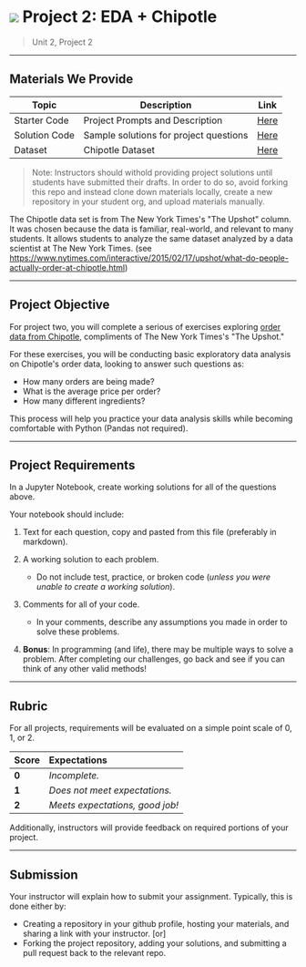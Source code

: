 # ![](https://ga-dash.s3.amazonaws.com/production/assets/logo-9f88ae6c9c3871690e33280fcf557f33.png) Project 2: EDA + Chipotle

> Unit 2, Project 2

---

## Materials We Provide

| Topic | Description | Link |
| --- | --- | --- |
| Starter Code | Project Prompts and Description | [Here](./chipotle.ipynb) |
| Solution Code | Sample solutions for project questions | [Here](./Solution-Code/chipotle_solutions.ipynb) |
| Dataset | Chipotle Dataset | [Here](./Data/chipotle.tsv) |

> Note: Instructors should withold providing project solutions until students have submitted their drafts. In order to do so, avoid forking this repo and instead clone down materials locally, create a new repository in your student org, and upload materials manually.

The Chipotle data set is from The New York Times's "The Upshot" column. It was chosen because the data is familiar, real-world, and relevant to many students. It allows students to analyze the same dataset analyzed by a data scientist at The New York Times. (see https://www.nytimes.com/interactive/2015/02/17/upshot/what-do-people-actually-order-at-chipotle.html)

---

## Project Objective

For project two, you will complete a serious of exercises exploring [order data from Chipotle](https://github.com/TheUpshot/chipotle), compliments of The New York Times's "The Upshot."

For these exercises, you will be conducting basic exploratory data analysis on Chipotle's order data, looking to answer such questions as: 
  - How many orders are being made?
  - What is the average price per order?
  - How many different ingredients? 
  
This process will help you practice your data analysis skills while becoming comfortable with Python (Pandas not required).

---

## Project Requirements

In a Jupyter Notebook, create working solutions for all of the questions above.

Your notebook should include:

1. Text for each question, copy and pasted from this file (preferably in markdown).
2. A working solution to each problem.
   - Do not include test, practice, or broken code (*unless you were unable to create a working solution*).
3. Comments for all of your code.
   - In your comments, describe any assumptions you made in order to solve these problems.

4. **Bonus**: In programming (and life), there may be multiple ways to solve a problem. After completing our challenges, go back and see if you can think of any other valid methods!


---

## Rubric

For all projects, requirements will be evaluated on a simple point scale of 0, 1, or 2. 

Score | Expectations
:--- | :---
**0** | _Incomplete._
**1** | _Does not meet expectations._
**2** | _Meets expectations, good job!_

Additionally, instructors will provide feedback on required portions of your project.

---

## Submission

Your instructor will explain how to submit your assignment. Typically, this is done either by:

 - Creating a repository in your github profile, hosting your materials, and sharing a link with your instructor. [or]
 - Forking the project repository, adding your solutions, and submitting a pull request back to the relevant repo.


